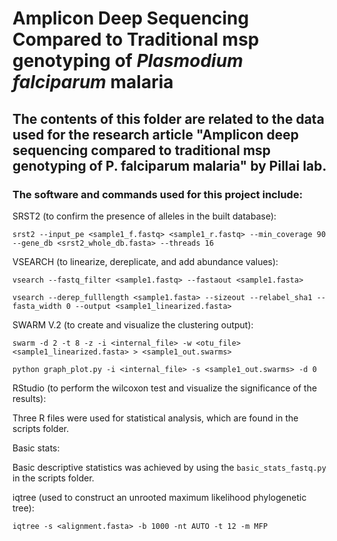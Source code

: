 # Amplicon Deep Sequencing Compared to Traditional msp genotyping of *Plasmodium falciparum* malaria

## The contents of this folder are related to the data used for the research article "Amplicon deep sequencing compared to traditional msp genotyping of P. falciparum malaria" by Pillai lab.

### The software and commands used for this project include:

SRST2 (to confirm the presence of alleles in the built database):
```
srst2 --input_pe <sample1_f.fastq> <sample1_r.fastq> --min_coverage 90 --gene_db <srst2_whole_db.fasta> --threads 16
```

VSEARCH (to linearize, dereplicate, and add abundance values):
```
vsearch --fastq_filter <sample1.fastq> --fastaout <sample1.fasta>

vsearch --derep_fulllength <sample1.fasta> --sizeout --relabel_sha1 --fasta_width 0 --output <sample1_linearized.fasta>
```

SWARM V.2 (to create and visualize the clustering output):
```
swarm -d 2 -t 8 -z -i <internal_file> -w <otu_file> <sample1_linearized.fasta> > <sample1_out.swarms>

python graph_plot.py -i <internal_file> -s <sample1_out.swarms> -d 0
```

RStudio (to perform the wilcoxon test and visualize the significance of the results):

Three R files were used for statistical analysis, which are found in the scripts folder.

Basic stats:

Basic descriptive statistics was achieved by using the `basic_stats_fastq.py` in the scripts folder.

iqtree (used to construct an unrooted maximum likelihood phylogenetic tree):
```
iqtree -s <alignment.fasta> -b 1000 -nt AUTO -t 12 -m MFP
```



